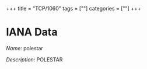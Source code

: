 +++
title = "TCP/1060"
tags = [""]
categories = [""]
+++

# IANA Data

_Name:_ polestar

_Description:_ POLESTAR


